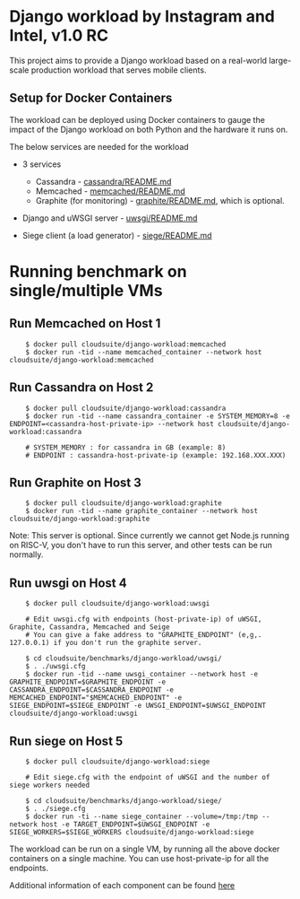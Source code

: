 # Django workload by Instagram and Intel, v1.0 RC

This project aims to provide a Django workload based on a real-world
large-scale production workload that serves mobile clients.

## Setup for Docker Containers

The workload can be deployed using Docker containers to gauge the impact of the Django
workload on both Python and the hardware it runs on.

The below services are needed for the workload
* 3 services
  * Cassandra - [cassandra/README.md](#cassandra-configuration)
  * Memcached - [memcached/README.md](#memcached-configuration)
  * Graphite (for monitoring) - [graphite/README.md](#graphite-configuration), which is optional.

* Django and uWSGI server - [uwsgi/README.md](#uwsgi-configuration)
* Siege client (a load generator) - [siege/README.md](#siege-configuration)


# Running benchmark on single/multiple VMs

## Run Memcached on Host 1
        $ docker pull cloudsuite/django-workload:memcached
        $ docker run -tid --name memcached_container --network host cloudsuite/django-workload:memcached

## Run Cassandra on Host 2
        $ docker pull cloudsuite/django-workload:cassandra
        $ docker run -tid --name cassandra_container -e SYSTEM_MEMORY=8 -e ENDPOINT=<cassandra-host-private-ip> --network host cloudsuite/django-workload:cassandra

        # SYSTEM_MEMORY : for cassandra in GB (example: 8)
        # ENDPOINT : cassandra-host-private-ip (example: 192.168.XXX.XXX)

## Run Graphite on Host 3
        $ docker pull cloudsuite/django-workload:graphite
        $ docker run -tid --name graphite_container --network host cloudsuite/django-workload:graphite

Note: This server is optional. Since currently we cannot get Node.js running on RISC-V, you don't have to run this server, and other tests can be run normally.


## Run uwsgi on Host 4
        $ docker pull cloudsuite/django-workload:uwsgi

        # Edit uwsgi.cfg with endpoints (host-private-ip) of uWSGI, Graphite, Cassandra, Memcached and Seige
        # You can give a fake address to "GRAPHITE_ENDPOINT" (e,g,. 127.0.0.1) if you don't run the graphite server.

        $ cd cloudsuite/benchmarks/django-workload/uwsgi/
        $ . ./uwsgi.cfg
        $ docker run -tid --name uwsgi_container --network host -e GRAPHITE_ENDPOINT=$GRAPHITE_ENDPOINT -e CASSANDRA_ENDPOINT=$CASSANDRA_ENDPOINT -e MEMCACHED_ENDPOINT="$MEMCACHED_ENDPOINT" -e SIEGE_ENDPOINT=$SIEGE_ENDPOINT -e UWSGI_ENDPOINT=$UWSGI_ENDPOINT cloudsuite/django-workload:uwsgi

## Run siege on Host 5
        $ docker pull cloudsuite/django-workload:siege

        # Edit siege.cfg with the endpoint of uWSGI and the number of siege workers needed 

        $ cd cloudsuite/benchmarks/django-workload/siege/
        $ . ./siege.cfg
        $ docker run -ti --name siege_container --volume=/tmp:/tmp --network host -e TARGET_ENDPOINT=$UWSGI_ENDPOINT -e SIEGE_WORKERS=$SIEGE_WORKERS cloudsuite/django-workload:siege


The workload can be run on a single VM, by running all the above docker containers on a single machine. You can use host-private-ip for all the endpoints.

Additional information of each component can be found [here](../../benchmarks/django-workload/django-additional-info.md)

